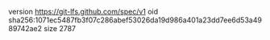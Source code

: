 version https://git-lfs.github.com/spec/v1
oid sha256:1071ec5487fb3f07c286abef53026da19d986a401a23dd7ee6d53a4989742ae2
size 2787
